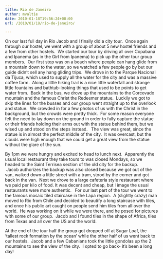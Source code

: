 ```yaml
---
title: Rio de Janeiro
author: mvaltie
date: 2010-01-18T19:56:24+00:00
url: /2010/01/18/rio-de-janeiro/

---
```

On our last full day in Rio Jacob and I finally did a city tour.  Once again through our hostel, we went with a group of about 5 new hostel friends and a few from other hostels.  We started our tour by driving all over Copabana and Ipanema (as in the Girl from Ipanema) to pick up the other tour group members.  Our first stop was on a beach where people can hang glide from a mountain down to the water, so we watched a few people go by but our guide didn&#8217;t sell any hang gliding trips.  We drove in to the Parque Nacional da Tijuca, which used to supply all the water for the city and was a massive coffee farm.  Along a little hiking trail is a nice little waterfall and strange little fountains and bathtub-looking things that used to be points to get water from.  Back in the bus, we drove up the mountains to the Corcovado mountain and the famous Christ the Redeemer statue.  Luckily we got to skip the lines for the busses and our group went straight up to the overlook and statue.  We crowded in for a few photos of us with the Christ in the background, but the crowds were pretty thick.  For some reason everyone felt the need to lay down on the ground in order to fully capture the statue or their friends holding their arms out with the statue behind them, but we wised up and stood on the steps instead.   The view was great, since the statue is in almost the perfect middle of the city.  It was overcast, but the clouds were high enough that we could get a great view from the statue without the glare of the sun.

By 1pm we were hungry and excited to head to lunch next.  Apparently the usual local restaurant they take tours to was closed Mondays, so we headed to the Saint Terrisea section of the old city for the backup.  Jacob authorizes the backup was also closed because we got out of the van, walked down a little street with a tram, stood by the corner and got back in the van.  Next we drove to a large cafeteria style restaurant where we paid per kilo of food. It was decent and cheap, but I image the usual restaurants were more authentic.   For our last part of the tour we went to the famous mosaic tiled staircase in the Lapa region.  A (slightly crazy) man moved to Rio from Chile and decided to beautify a long staircase with tiles, and once his public art caught on people send him tiles from all over the world.  He was working on it while we were there, and he posed for pictures with some of our group.  Jacob and I found tiles in the shape of Africa, tiles from Texas and all over the US and the world.

At the end of the tour half the group got dropped off at Sugar Loaf, the &#8216;tallest rock formation by the ocean&#8217; while the other half of us went back to our hostels.  Jacob and a few Cabanians took the little gondolas up the 2 mountains to see the view of the city.  I opted to go back- it&#8217;s been a long day!